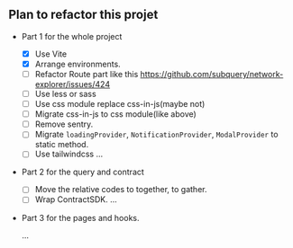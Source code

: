 ## Plan to refactor this projet

- Part 1 for the whole project

  - [x] Use Vite
  - [x] Arrange environments.
  - [ ] Refactor Route part like this https://github.com/subquery/network-explorer/issues/424
  - [ ] Use less or sass
  - [ ] Use css module replace css-in-js(maybe not)
  - [ ] Migrate css-in-js to css module(like above)
  - [ ] Remove sentry.
  - [ ] Migrate `loadingProvider`, `NotificationProvider`, `ModalProvider` to static method.
  - [ ] Use tailwindcss
        ...

- Part 2 for the query and contract

  - [ ] Move the relative codes to together, to gather.
  - [ ] Wrap ContractSDK.
        ...

- Part 3 for the pages and hooks.

  ...
